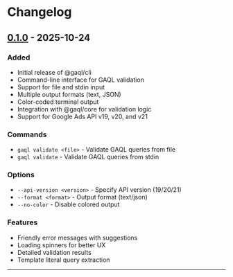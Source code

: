 # Changelog

## [0.1.0] - 2025-10-24

### Added

- Initial release of @gaql/cli
- Command-line interface for GAQL validation
- Support for file and stdin input
- Multiple output formats (text, JSON)
- Color-coded terminal output
- Integration with @gaql/core for validation logic
- Support for Google Ads API v19, v20, and v21

### Commands

- `gaql validate <file>` - Validate GAQL queries from file
- `gaql validate` - Validate GAQL queries from stdin

### Options

- `--api-version <version>` - Specify API version (19/20/21)
- `--format <format>` - Output format (text/json)
- `--no-color` - Disable colored output

### Features

- Friendly error messages with suggestions
- Loading spinners for better UX
- Detailed validation results
- Template literal query extraction

---

[0.1.0]: https://github.com/kage1020/google-ads-query-language/releases/tag/cli-v0.1.0

